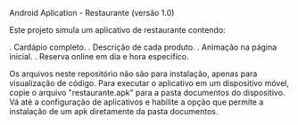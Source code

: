 Android Aplication - Restaurante (versão 1.0)

Este projeto simula um aplicativo de restaurante contendo:

. Cardápio completo.
. Descrição de cada produto.
. Animação na página inicial.
. Reserva online em dia e hora específico.

Os arquivos neste repositório não são para instalação, apenas para visualização de código.
Para executar o aplicativo em um dispositivo móvel, copie o arquivo "restaurante.apk" para a pasta documentos do dispositivo.
Vá até a configuração de aplicativos e habilite a opção que permite a instalação de um apk diretamente da pasta documentos.

